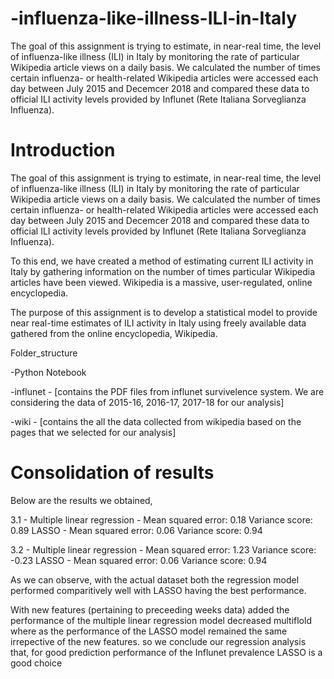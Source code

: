 # -influenza-like-illness-ILI-in-Italy
The goal of this assignment is trying to estimate, in near-real time, the level of influenza-like illness (ILI) in Italy by monitoring the rate of particular Wikipedia article views on a daily basis. We calculated the number of times certain influenza- or health-related Wikipedia articles were accessed each day between July 2015 and Decemcer 2018 and compared these data to official ILI activity levels provided by Influnet (Rete Italiana Sorveglianza Influenza).

# Introduction 

The goal of this assignment is trying to estimate, in near-real time, the level of influenza-like illness (ILI) in Italy by monitoring the rate of particular Wikipedia article views on a daily basis. We calculated the number of times certain influenza- or health-related Wikipedia articles were accessed each day between July 2015 and Decemcer 2018 and compared these data to official ILI activity levels provided by Influnet (Rete Italiana Sorveglianza Influenza).

To this end, we have created a method of estimating current ILI activity in Italy by gathering information on the number of times particular Wikipedia articles have been viewed. Wikipedia is a massive, user-regulated, online encyclopedia.

The purpose of this assignment is to develop a statistical model to provide near real-time estimates of ILI activity in Italy using freely available data gathered from the online encyclopedia, Wikipedia.

Folder_structure

-Python Notebook

-influnet - [contains the PDF files from influnet survivelence system. We are considering the data of 2015-16, 2016-17, 2017-18 for our analysis]

-wiki - [contains the all the data collected from wikipedia based on the pages that we selected for our analysis]



# Consolidation of results

Below are the results we obtained,

3.1 -
Multiple linear regression - Mean squared error: 0.18 Variance score: 0.89
LASSO - Mean squared error: 0.06 Variance score: 0.94

3.2 -
Multiple linear regression - Mean squared error: 1.23 Variance score: -0.23
LASSO - Mean squared error: 0.06 Variance score: 0.94

As we can observe, with the actual dataset both the regression model performed comparitively well with LASSO having the best performance. 

With new features (pertaining to preceeding weeks data) added the performance of the multiple linear regression model decreased multiflold where as the 
performance of the LASSO model remained the same irrepective of the new features. 
so we conclude our regression analysis that, for good prediction performance of the Influnet prevalence LASSO is a good choice
